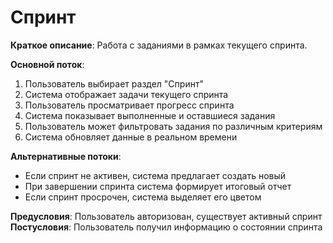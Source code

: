 # Спринт

**Краткое описание**: Работа с заданиями в рамках текущего спринта.

**Основной поток**:
1. Пользователь выбирает раздел "Спринт"
2. Система отображает задачи текущего спринта
3. Пользователь просматривает прогресс спринта
4. Система показывает выполненные и оставшиеся задания
5. Пользователь может фильтровать задания по различным критериям
6. Система обновляет данные в реальном времени

**Альтернативные потоки**:
- Если спринт не активен, система предлагает создать новый
- При завершении спринта система формирует итоговый отчет
- Если спринт просрочен, система выделяет его цветом

**Предусловия**: Пользователь авторизован, существует активный спринт
**Постусловия**: Пользователь получил информацию о состоянии спринта
